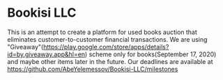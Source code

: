# Bookisi LLC
This is an attempt to create a platform for used books auction that eliminates customer-to-customer financial transactions. 
We are using "Giveaway"(https://play.google.com/store/apps/details?id=by.giveaway.app&hl=en) scheme only for books(September 17, 2020) and maybe other items later in the future. 
Our deadlines are available at https://github.com/AbeYelemessov/Bookisi-LLC/milestones
